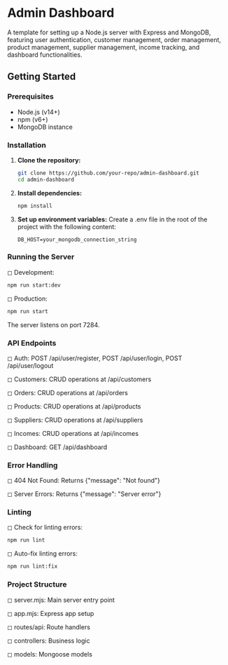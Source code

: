 # Admin Dashboard

A template for setting up a Node.js server with Express and MongoDB, featuring user authentication, customer management, order management, product management, supplier management, income tracking, and dashboard functionalities.

## Getting Started

### Prerequisites

- Node.js (v14+)
- npm (v6+)
- MongoDB instance

### Installation

1. **Clone the repository:**
   ```bash
   git clone https://github.com/your-repo/admin-dashboard.git
   cd admin-dashboard
   ```
2. **Install dependencies:**
   ```bash
   npm install
   ```
3. **Set up environment variables:**
   Create a .env file in the root of the project with the following content:
   ```plaintext
   DB_HOST=your_mongodb_connection_string
   ```

### Running the Server
◻︎ Development:

```bash
npm run start:dev
   ```
◻︎ Production:

```bash
npm run start
   ```
The server listens on port 7284.

### API Endpoints
◻︎ Auth: POST /api/user/register, POST /api/user/login, POST /api/user/logout

◻︎ Customers: CRUD operations at /api/customers

◻︎ Orders: CRUD operations at /api/orders

◻︎ Products: CRUD operations at /api/products

◻︎ Suppliers: CRUD operations at /api/suppliers

◻︎ Incomes: CRUD operations at /api/incomes

◻︎ Dashboard: GET /api/dashboard

### Error Handling
◻︎ 404 Not Found: Returns {"message": "Not found"}

◻︎ Server Errors: Returns {"message": "Server error"}

### Linting
◻︎ Check for linting errors:

```bash
npm run lint
   ```

◻︎ Auto-fix linting errors:

```bash
npm run lint:fix
   ```

### Project Structure
◻︎ server.mjs: Main server entry point

◻︎ app.mjs: Express app setup

◻︎ routes/api: Route handlers

◻︎ controllers: Business logic

◻︎ models: Mongoose models
